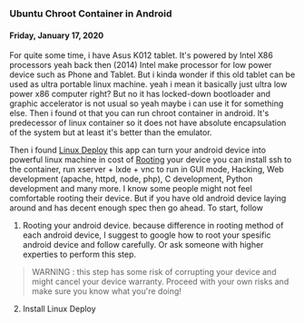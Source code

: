 ### **Ubuntu Chroot Container in Android**
#### Friday, January 17, 2020

For quite some time, i have Asus K012 tablet. It's powered by Intel X86 processors 
yeah back then (2014) Intel make processor for low power device such as Phone and Tablet. 
But i kinda wonder if this old tablet can be used as ultra portable linux machine. yeah 
i mean it basically just ultra low power x86 computer right? But no it has locked-down 
bootloader and graphic accelerator is not usual so yeah maybe i can use it for something else. 
Then i found ot that you can run chroot container in android. It's predecessor of linux container 
so it does not have absolute encapsulation of the system but at least it's better than the emulator.

Then i found [Linux Deploy]() this app can turn your android device into powerful linux machine in 
cost of [Rooting]() your device you can install ssh to the container, run xserver + lxde + vnc to run 
in GUI mode, Hacking, Web development (apache, httpd, node, php), C development, Python development 
and many more. I know some people might not feel comfortable rooting their device. But if you have old 
android device laying around and has decent enough spec then go ahead. To start, follow

1. Rooting your android device.
because  difference in rooting method of each android device, I suggest to google how to root your 
spesific android device and follow carefully. Or ask someone with higher experties to perform this step.
> WARNING : this step has some risk of corrupting your device and might cancel your device warranty. 
Proceed with your own risks and make sure you know what you're doing!

2. Install Linux Deploy
